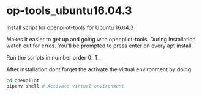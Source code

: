 # op-tools_ubuntu16.04.3
Install script for openpilot-tools for Ubuntu 16.04.3

Makes it easier to get up and going with openpilot-tools.
During installation watch out for erros. You'll be prompted to press enter on every apt install.

Run the scripts in number order
0_
1_

After installation dont forget the activate the virtual environment by doing 
```bash
cd openpilot
pipenv shell # Activate virtual environment
```
